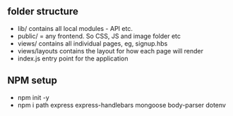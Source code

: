 ## folder structure ##

- lib/ contains all local modules - API etc. 
- public/ = any frontend. So CSS, JS and image folder etc
- views/ contains all individual pages, eg, signup.hbs
- views/layouts contains the layout for how each page will render
- index.js entry point for the application


## NPM setup ##
- npm init -y
- npm i path express express-handlebars mongoose body-parser dotenv 
